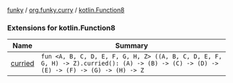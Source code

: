 [funky](../../index.md) / [org.funky.curry](../index.md) / [kotlin.Function8](.)

### Extensions for kotlin.Function8

| Name | Summary |
|---|---|
| [curried](curried.md) | `fun <A, B, C, D, E, F, G, H, Z> ((A, B, C, D, E, F, G, H) -> Z).curried(): (A) -> (B) -> (C) -> (D) -> (E) -> (F) -> (G) -> (H) -> Z` |
